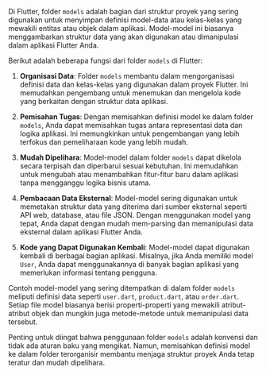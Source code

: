 Di Flutter, folder `models` adalah bagian dari struktur proyek yang sering digunakan untuk menyimpan definisi model-data atau kelas-kelas yang mewakili entitas atau objek dalam aplikasi. Model-model ini biasanya menggambarkan struktur data yang akan digunakan atau dimanipulasi dalam aplikasi Flutter Anda.

Berikut adalah beberapa fungsi dari folder `models` di Flutter:

1. **Organisasi Data**: Folder `models` membantu dalam mengorganisasi definisi data dan kelas-kelas yang digunakan dalam proyek Flutter. Ini memudahkan pengembang untuk menemukan dan mengelola kode yang berkaitan dengan struktur data aplikasi.

2. **Pemisahan Tugas**: Dengan memisahkan definisi model ke dalam folder `models`, Anda dapat memisahkan tugas antara representasi data dan logika aplikasi. Ini memungkinkan untuk pengembangan yang lebih terfokus dan pemeliharaan kode yang lebih mudah.

3. **Mudah Dipelihara**: Model-model dalam folder `models` dapat dikelola secara terpisah dan diperbarui sesuai kebutuhan. Ini memudahkan untuk mengubah atau menambahkan fitur-fitur baru dalam aplikasi tanpa mengganggu logika bisnis utama.

4. **Pembacaan Data Eksternal**: Model-model sering digunakan untuk memetakan struktur data yang diterima dari sumber eksternal seperti API web, database, atau file JSON. Dengan menggunakan model yang tepat, Anda dapat dengan mudah mem-parsing dan memanipulasi data eksternal dalam aplikasi Flutter Anda.

5. **Kode yang Dapat Digunakan Kembali**: Model-model dapat digunakan kembali di berbagai bagian aplikasi. Misalnya, jika Anda memiliki model `User`, Anda dapat menggunakannya di banyak bagian aplikasi yang memerlukan informasi tentang pengguna.

Contoh model-model yang sering ditempatkan di dalam folder `models` meliputi definisi data seperti `user.dart`, `product.dart`, atau `order.dart`. Setiap file model biasanya berisi properti-properti yang mewakili atribut-atribut objek dan mungkin juga metode-metode untuk memanipulasi data tersebut.

Penting untuk diingat bahwa penggunaan folder `models` adalah konvensi dan tidak ada aturan baku yang mengikat. Namun, memisahkan definisi model ke dalam folder terorganisir membantu menjaga struktur proyek Anda tetap teratur dan mudah dipelihara.